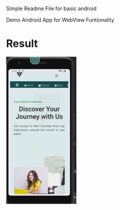 Simple Readme File for basic android 


Demo Android App for WebView  Funtionality

# Result
<img src ="https://github.com/Mirzaazmath/android_basic/blob/basic_Webview/app/src/main/res/output/result.png" height="400">
